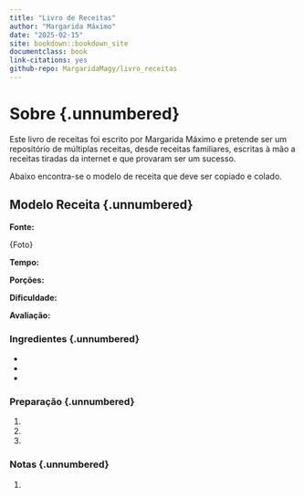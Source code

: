 ```yaml
---
title: "Livro de Receitas"
author: "Margarida Máximo"
date: "2025-02-15"
site: bookdown::bookdown_site
documentclass: book
link-citations: yes
github-repo: MargaridaMagy/livro_receitas
---
```


# Sobre {.unnumbered}

Este livro de receitas foi escrito por Margarida Máximo e pretende ser um repositório de múltiplas receitas, desde receitas familiares, escritas à mão a receitas tiradas da internet e que provaram ser um sucesso.

Abaixo encontra-se o modelo de receita que deve ser copiado e colado.

## Modelo Receita {.unnumbered}

**Fonte:**

{Foto}

**Tempo:**

**Porções:**

**Dificuldade:**

**Avaliação:**

### Ingredientes {.unnumbered}

-   

-   

-   

### Preparação {.unnumbered}

1.  

2.  

3.  

### Notas {.unnumbered}

1.  
